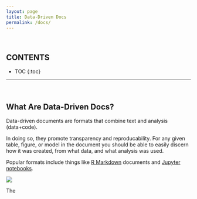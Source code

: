 ```yaml
---
layout: page
title: Data-Driven Docs
permalink: /docs/
---
```




<br>

**CONTENTS**
-----------------------

* TOC
{:toc}

-----------------------

<br>

## What Are Data-Driven Docs?

Data-driven documents are formats that combine text and analysis (data+code). 

In doing so, they promote transparency and reproducability. For any given table, figure, or model in the document you should be able to easily discern how it was created, from what data, and what analysis was used. 

Popular formats include things like [R Markdown](https://rmarkdown.rstudio.com/lesson-1.html) documents and [Jupyter notebooks](https://jupyter.org/try).

![](https://github.com/DS4PS/ds4ps.github.io/blob/master/assets/img/DashboardExample.gif?raw=true)

The 
